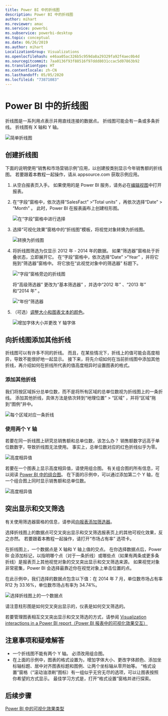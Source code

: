 ```yaml
---
title: Power BI 中的折线图
description: Power BI 中的折线图
author: mihart
ms.reviewer: amac
ms.service: powerbi
ms.subservice: powerbi-desktop
ms.topic: conceptual
ms.date: 06/26/2019
ms.author: mihart
LocalizationGroup: Visualizations
ms.openlocfilehash: e46aa05ac326b5c959da8a29329fa92f4aec0b4d
ms.sourcegitcommit: 7aa0136f93f88516f97ddd8031ccac5d07863b92
ms.translationtype: HT
ms.contentlocale: zh-CN
ms.lasthandoff: 05/05/2020
ms.locfileid: "73871083"
---
```

# <a name="line-charts-in-power-bi"></a>Power BI 中的折线图
折线图是一系列用点表示并用直线连接的数据点。 折线图可能会有一条或多条折线。 折线图有 X 轴和 Y 轴。 

![简单折线图](media/power-bi-line-charts/power-bi-line.png)

## <a name="create-a-line-chart"></a>创建折线图
下面的说明使用“销售和市场营销示例”应用，以创建按类别显示今年销售额的折线图。 若要跟着本教程一起操作，请从 appsource.com 获取示例应用。

1. 从空白报表页入手。 如果使用的是 Power BI 服务，请务必在[编辑视图](../service-interact-with-a-report-in-editing-view.md)中打开报表。

2. 在“字段”窗格中，依次选择“SalesFact”  \>“Total units”  ，再依次选择“Date”   > “Month”  。  此时，Power BI 在报表画布上创建柱形图。

    ![在“字段”窗格中进行选择](media/power-bi-line-charts/power-bi-step1.png)

4. 选择“可视化效果”窗格中的“折线图”模板，将视觉对象转换为折线图。 

    ![转换为折线图](media/power-bi-line-charts/power-bi-convert-to-line.png)
   

4. 将折线图筛选为仅显示 2012 年 - 2014 年的数据。 如果“筛选器”窗格处于折叠状态，立即展开它。 在“字段”窗格中，依次选择“Date”  \>“Year”  ，并将它拖到“筛选器”窗格中。 将它放在“此视觉对象中的筛选器”  标题下。 
     
    ![“字段”窗格旁边的折线图](media/power-bi-line-charts/power-bi-year-filter.png)

    将“高级筛选器”  更改为“基本筛选器”  ，并选中“2012 年”  、“2013 年”  和“2014 年”  。

    ![“年份”筛选器](media/power-bi-line-charts/power-bi-filter-year.png)

6. （可选）[调整大小和图表文本的颜色](power-bi-visualization-customize-title-background-and-legend.md)。 

    ![增加字体大小并更改 Y 轴字体](media/power-bi-line-charts/power-bi-line-3years.png)

## <a name="add-additional-lines-to-the-chart"></a>向折线图添加其他折线
折线图可以有许多不同的折线。 而且，在某些情况下，折线上的值可能会高度相异，导致不能很好地一起显示。 接下来，将先介绍如何在当前折线图中添加其他折线，再介绍如何在折线所代表的值高度相异时设置图表的格式。 

### <a name="add-additional-lines"></a>添加其他折线
我们将按区域拆分总单位数，而不是将所有区域的总单位数视为折线图上的一条折线。 添加其他折线，具体方法是依次转到“地理位置”   > “区域”  ，并将“区域”拖到“图例”井中。

   ![每个区域对应一条折线](media/power-bi-line-charts/power-bi-line-regions.png)


### <a name="use-two-y-axes"></a>使用两个 Y 轴
若要在同一折线图上研究总销售额和总单位数，该怎么办？ 销售额数字远高于单位数数字，导致折线图无法使用。 事实上，总单位数对应的红色折线似乎为零。

   ![高度相异值](media/power-bi-line-charts/power-bi-diverging.png)

若要在一个图表上显示高度相异值，请使用组合图。 有关组合图的所有信息，可以阅读 [Power BI 中的组合图](power-bi-visualization-combo-chart.md)。 在下面的示例中，可以通过添加第二个 Y 轴，在一个组合图上同时显示销售额和总单位数。 

   ![高度相异值](media/power-bi-line-charts/power-bi-dual-axes.png)

## <a name="highlighting-and-cross-filtering"></a>突出显示和交叉筛选
有关使用筛选器窗格的信息，请参阅[向报表添加筛选器](../power-bi-report-add-filter.md)。

选择折线图上的数据点可交叉突出显示和交叉筛选报表页上的其他可视化效果，反之亦然。 若要跟着本教程一起操作，请打开“市场占有率”  选项卡。  

在折线图上，一个数据点是 X 轴和 Y 轴上值的交点。 在你选择数据点后，Power BI 会添加标记，以指明哪个点（对于一条折线）或哪些点（如果有两条或更多条折线）是报表页上其他视觉对象的交叉突出显示和交叉筛选来源。 如果视觉对象非常密集，Power BI 会选择最靠近你在视觉对象上单击位置的点。

在此示例中，我们选择的数据点包含以下值：在 2014 年 7 月，单位数市场占有率 R12 为 33.16%，单位数市场占有率为 34.74%。

![选择折线图上的一个数据点](media/power-bi-line-charts/power-bi-single-select.png)

请注意柱形图是如何交叉突出显示的，仪表是如何交叉筛选的。

若要管理图表相互交叉突出显示和交叉筛选的方式，请参阅 [Visualization interactions in a Power BI report（Power BI 报表中的可视化效果交互）](../service-reports-visual-interactions.md)

## <a name="considerations-and-troubleshooting"></a>注意事项和疑难解答
* 一个折线图不能有两个 Y 轴。  必须改用组合图。
* 在上面的示例中，图表的格式设置为，增加字体大小、更改字体颜色、添加坐标轴标题、居中对齐图表标题和图例、让两个坐标轴从零开始等。 “格式设置”窗格（“滚动油漆刷”图标）有一组似乎无穷无尽的选项，可以让图表按照你希望的方式显示。 最佳学习方式是，打开“格式设置”窗格并进行探索。

## <a name="next-steps"></a>后续步骤

[Power BI 中的可视化效果类型](power-bi-visualization-types-for-reports-and-q-and-a.md)


